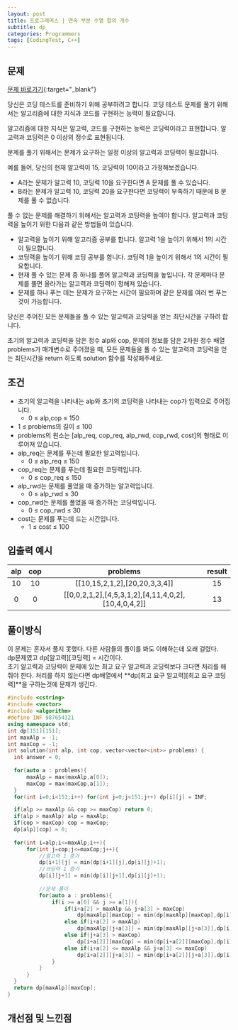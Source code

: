 ```yaml
---
layout: post
title: 프로그래머스 | 연속 부분 수열 합의 개수
subtitle: dp
categories: Programmers
tags: [CodingTest, C++]
---
```


## 문제
[문제 바로가기](https://school.programmers.co.kr/learn/courses/30/lessons/118668){:target="_blank"}

당신은 코딩 테스트를 준비하기 위해 공부하려고 합니다. 코딩 테스트 문제를 풀기 위해서는 알고리즘에 대한 지식과 코드를 구현하는 능력이 필요합니다.

알고리즘에 대한 지식은 알고력, 코드를 구현하는 능력은 코딩력이라고 표현합니다. 알고력과 코딩력은 0 이상의 정수로 표현됩니다.

문제를 풀기 위해서는 문제가 요구하는 일정 이상의 알고력과 코딩력이 필요합니다.

예를 들어, 당신의 현재 알고력이 15, 코딩력이 10이라고 가정해보겠습니다.

- A라는 문제가 알고력 10, 코딩력 10을 요구한다면 A 문제를 풀 수 있습니다.
- B라는 문제가 알고력 10, 코딩력 20을 요구한다면 코딩력이 부족하기 때문에 B 문제를 풀 수 없습니다.

풀 수 없는 문제를 해결하기 위해서는 알고력과 코딩력을 높여야 합니다. 알고력과 코딩력을 높이기 위한 다음과 같은 방법들이 있습니다.

- 알고력을 높이기 위해 알고리즘 공부를 합니다. 알고력 1을 높이기 위해서 1의 시간이 필요합니다.
- 코딩력을 높이기 위해 코딩 공부를 합니다. 코딩력 1을 높이기 위해서 1의 시간이 필요합니다.
- 현재 풀 수 있는 문제 중 하나를 풀어 알고력과 코딩력을 높입니다. 각 문제마다 문제를 풀면 올라가는 알고력과 코딩력이 정해져 있습니다.
- 문제를 하나 푸는 데는 문제가 요구하는 시간이 필요하며 같은 문제를 여러 번 푸는 것이 가능합니다.

당신은 주어진 모든 문제들을 풀 수 있는 알고력과 코딩력을 얻는 최단시간을 구하려 합니다.

초기의 알고력과 코딩력을 담은 정수 alp와 cop, 문제의 정보를 담은 2차원 정수 배열 problems가 매개변수로 주어졌을 때, 모든 문제들을 풀 수 있는 알고력과 코딩력을 얻는 최단시간을 return 하도록 solution 함수를 작성해주세요.



## 조건

- 초기의 알고력을 나타내는 alp와 초기의 코딩력을 나타내는 cop가 입력으로 주어집니다.
  - 0 ≤ alp,cop ≤ 150
- 1 ≤ problems의 길이 ≤ 100
- problems의 원소는 [alp_req, cop_req, alp_rwd, cop_rwd, cost]의 형태로 이루어져 있습니다.
- alp_req는 문제를 푸는데 필요한 알고력입니다.
  - 0 ≤ alp_req ≤ 150
- cop_req는 문제를 푸는데 필요한 코딩력입니다.
  - 0 ≤ cop_req ≤ 150
- alp_rwd는 문제를 풀었을 때 증가하는 알고력입니다.
  - 0 ≤ alp_rwd ≤ 30
- cop_rwd는 문제를 풀었을 때 증가하는 코딩력입니다.
  - 0 ≤ cop_rwd ≤ 30
- cost는 문제를 푸는데 드는 시간입니다.
  - 1 ≤ cost ≤ 100



## 입출력 예시

  |alp|cop|problems|result|
  |:--:|:--:|:--:|:--:|
  |10|10|[[10,15,2,1,2],[20,20,3,3,4]]|15|
  |0|0|[[0,0,2,1,2],[4,5,3,1,2],[4,11,4,0,2],[10,4,0,4,2]]|13|
  
  

## 풀이방식
  이 문제는 혼자서 풀지 못했다. 다른 사람들의 풀이를 봐도 이해하는데 오래 걸렸다.<br>
  dp문제였고 dp[알고력][코딩력] = 시간이다.<br>
  초기 알고력과 코딩력이 문제에 있는 최고 요구 알고력과 코딩력보다 크다면 처리를 해줘야 한다. 처리를 하지 않는다면 dp배열에서 **dp[최고 요구 알고력][최고 요구 코딩력]**을 구하는것에 문제가 생긴다.
  ```cpp
#include <cstring>
#include <vector>
#include <algorithm>
#define INF 987654321
using namespace std;
int dp[151][151];
int maxAlp = -1;
int maxCop = -1;
int solution(int alp, int cop, vector<vector<int>> problems) {
    int answer = 0;
    
    for(auto a : problems){
        maxAlp = max(maxAlp,a[0]);
        maxCop = max(maxCop,a[1]);
    }
    for(int i=0;i<151;i++) for(int j=0;j<151;j++) dp[i][j] = INF;

    if(alp >= maxAlp && cop >= maxCop) return 0;
    if(alp > maxAlp) alp = maxAlp;
    if(cop > maxCop) cop = maxCop;
    dp[alp][cop] = 0;
    
    for(int i=alp;i<=maxAlp;i++){
        for(int j=cop;j<=maxCop;j++){
            //알고력 1 증가
            dp[i+1][j] = min(dp[i+1][j],dp[i][j]+1);
            //코딩력 1 증가
            dp[i][j+1] = min(dp[i][j+1],dp[i][j]+1);
            
            //문제 풀이
            for(auto a : problems){
                if(i >= a[0] && j >= a[1]){
                    if(i+a[2] > maxAlp && j+a[3] > maxCop)
                        dp[maxAlp][maxCop] = min(dp[maxAlp][maxCop],dp[i][j]+a[4]);
                    else if(i+a[2] > maxAlp)
                        dp[maxAlp][j+a[3]] = min(dp[maxAlp][j+a[3]],dp[i][j]+a[4]);
                    else if(j+a[3] > maxCop)
                        dp[i+a[2]][maxCop] = min(dp[i+a[2]][maxCop],dp[i][j]+a[4]);
                    else if(i+a[2] <= maxAlp && j+a[3] <= maxCop)
                        dp[i+a[2]][j+a[3]] = min(dp[i+a[2]][j+a[3]],dp[i][j]+a[4]);
                }
            }
        }
    }
    return dp[maxAlp][maxCop];
}
```

## 개선점 및 느낀점
 